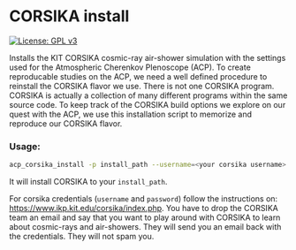 # CORSIKA install

[![License: GPL v3](https://img.shields.io/badge/License-GPL%20v3-blue.svg)](https://www.gnu.org/licenses/gpl-3.0)

Installs the KIT CORSIKA cosmic-ray air-shower simulation with the settings used for the Atmospheric Cherenkov Plenoscope (ACP). To create reproducable studies on the ACP, we need a well defined procedure to reinstall the CORSIKA flavor we use. There is not one CORSIKA program. CORSIKA is actually a collection of many different programs within the same source code. To keep track of the CORSIKA build options we explore on our quest with the ACP, we use this installation script to memorize and reproduce our CORSIKA flavor. 

### Usage:
```bash
acp_corsika_install -p install_path --username=<your corsika username> --password=<your corsika password>
```

It will install CORSIKA to your `install_path`.

For corsika credentials (`username` and `password`) follow the instructions on: https://www.ikp.kit.edu/corsika/index.php. You have to drop the CORSIKA team an email and say that you want to play around with CORSIKA to learn about cosmic-rays and air-showers. They will send you an email back with the credentials. They will not spam you.

